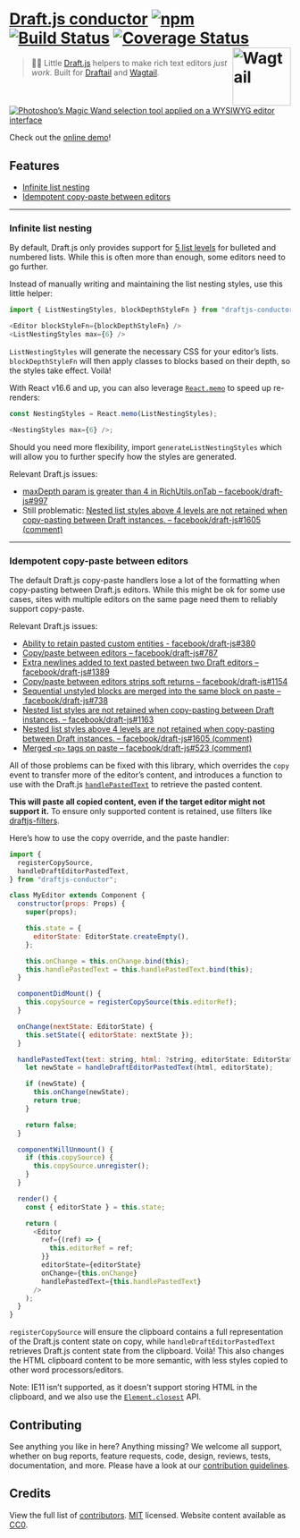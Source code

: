 # [Draft.js conductor](https://thibaudcolas.github.io/draftjs-conductor/) [![npm](https://img.shields.io/npm/v/draftjs-conductor.svg)](https://www.npmjs.com/package/draftjs-conductor) [![Build Status](https://travis-ci.org/thibaudcolas/draftjs-conductor.svg?branch=master)](https://travis-ci.org/thibaudcolas/draftjs-conductor) [![Coverage Status](https://coveralls.io/repos/github/thibaudcolas/draftjs-conductor/badge.svg)](https://coveralls.io/github/thibaudcolas/draftjs-conductor) [<img src="https://cdn.rawgit.com/springload/awesome-wagtail/ac912cc661a7099813f90545adffa6bb3e75216c/logo.svg" width="104" align="right" alt="Wagtail">](https://wagtail.io/)

> 📝✨ Little [Draft.js](https://facebook.github.io/draft-js/) helpers to make rich text editors _just work_. Built for [Draftail](https://www.draftail.org/) and [Wagtail](https://github.com/wagtail/wagtail).

[![Photoshop’s Magic Wand selection tool applied on a WYSIWYG editor interface](https://thibaudcolas.github.io/draftjs-conductor/wysiwyg-magic-wand.png)](https://thibaudcolas.github.io/draftjs-conductor)

Check out the [online demo](https://thibaudcolas.github.io/draftjs-conductor)!

## Features

- [Infinite list nesting](#infinite-list-nesting)
- [Idempotent copy-paste between editors](#idempotent-copy-paste-between-editors)

---

### Infinite list nesting

By default, Draft.js only provides support for [5 list levels](https://github.com/facebook/draft-js/blob/232791a4e92d94a52c869f853f9869367bdabdac/src/component/contents/DraftEditorContents-core.react.js#L58-L62) for bulleted and numbered lists. While this is often more than enough, some editors need to go further.

Instead of manually writing and maintaining the list nesting styles, use this little helper:

```js
import { ListNestingStyles, blockDepthStyleFn } from "draftjs-conductor";

<Editor blockStyleFn={blockDepthStyleFn} />
<ListNestingStyles max={6} />
```

`ListNestingStyles` will generate the necessary CSS for your editor’s lists. `blockDepthStyleFn` will then apply classes to blocks based on their depth, so the styles take effect. Voilà!

With React v16.6 and up, you can also leverage [`React.memo`](https://reactjs.org/docs/react-api.html#reactmemo) to speed up re-renders:

```js
const NestingStyles = React.memo(ListNestingStyles);

<NestingStyles max={6} />;
```

Should you need more flexibility, import `generateListNestingStyles` which will allow you to further specify how the styles are generated.

Relevant Draft.js issues:

- [maxDepth param is greater than 4 in RichUtils.onTab – facebook/draft-js#997](https://github.com/facebook/draft-js/issues/997)
- Still problematic: [Nested list styles above 4 levels are not retained when copy-pasting between Draft instances. – facebook/draft-js#1605 (comment)](https://github.com/facebook/draft-js/pull/1605#pullrequestreview-87340460)

---

### Idempotent copy-paste between editors

The default Draft.js copy-paste handlers lose a lot of the formatting when copy-pasting between Draft.js editors. While this might be ok for some use cases, sites with multiple editors on the same page need them to reliably support copy-paste.

Relevant Draft.js issues:

- [Ability to retain pasted custom entities - facebook/draft-js#380](https://github.com/facebook/draft-js/issues/380)
- [Copy/paste between editors – facebook/draft-js#787](https://github.com/facebook/draft-js/issues/787)
- [Extra newlines added to text pasted between two Draft editors – facebook/draft-js#1389](https://github.com/facebook/draft-js/issues/1389)
- [Copy/paste between editors strips soft returns – facebook/draft-js#1154](https://github.com/facebook/draft-js/issues/1154)
- [Sequential unstyled blocks are merged into the same block on paste – facebook/draft-js#738](https://github.com/facebook/draft-js/issues/738)
- [Nested list styles are not retained when copy-pasting between Draft instances. – facebook/draft-js#1163](https://github.com/facebook/draft-js/issues/1163)
- [Nested list styles above 4 levels are not retained when copy-pasting between Draft instances. – facebook/draft-js#1605 (comment)](https://github.com/facebook/draft-js/pull/1605#pullrequestreview-87340460)
- [Merged `<p>` tags on paste – facebook/draft-js#523 (comment)](https://github.com/facebook/draft-js/issues/523#issuecomment-371098488)

All of those problems can be fixed with this library, which overrides the `copy` event to transfer more of the editor’s content, and introduces a function to use with the Draft.js [`handlePastedText`](https://draftjs.org/docs/api-reference-editor#handlepastedtext) to retrieve the pasted content.

**This will paste all copied content, even if the target editor might not support it.** To ensure only supported content is retained, use filters like [draftjs-filters](https://github.com/thibaudcolas/draftjs-filters).

Here’s how to use the copy override, and the paste handler:

```js
import {
  registerCopySource,
  handleDraftEditorPastedText,
} from "draftjs-conductor";

class MyEditor extends Component {
  constructor(props: Props) {
    super(props);

    this.state = {
      editorState: EditorState.createEmpty(),
    };

    this.onChange = this.onChange.bind(this);
    this.handlePastedText = this.handlePastedText.bind(this);
  }

  componentDidMount() {
    this.copySource = registerCopySource(this.editorRef);
  }

  onChange(nextState: EditorState) {
    this.setState({ editorState: nextState });
  }

  handlePastedText(text: string, html: ?string, editorState: EditorState) {
    let newState = handleDraftEditorPastedText(html, editorState);

    if (newState) {
      this.onChange(newState);
      return true;
    }

    return false;
  }

  componentWillUnmount() {
    if (this.copySource) {
      this.copySource.unregister();
    }
  }

  render() {
    const { editorState } = this.state;

    return (
      <Editor
        ref={(ref) => {
          this.editorRef = ref;
        }}
        editorState={editorState}
        onChange={this.onChange}
        handlePastedText={this.handlePastedText}
      />
    );
  }
}
```

`registerCopySource` will ensure the clipboard contains a full representation of the Draft.js content state on copy, while `handleDraftEditorPastedText` retrieves Draft.js content state from the clipboard. Voilà! This also changes the HTML clipboard content to be more semantic, with less styles copied to other word processors/editors.

Note: IE11 isn’t supported, as it doesn't support storing HTML in the clipboard, and we also use the [`Element.closest`](https://developer.mozilla.org/en-US/docs/Web/API/Element/closest) API.

## Contributing

See anything you like in here? Anything missing? We welcome all support, whether on bug reports, feature requests, code, design, reviews, tests, documentation, and more. Please have a look at our [contribution guidelines](.github/CONTRIBUTING.md).

## Credits

View the full list of [contributors](https://github.com/thibaudcolas/draftjs-conductor/graphs/contributors). [MIT](LICENSE) licensed. Website content available as [CC0](https://creativecommons.org/publicdomain/zero/1.0/).
